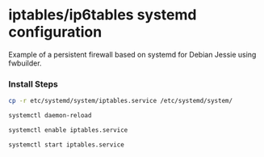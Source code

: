# iptables/ip6tables systemd configuration 

Example of a persistent firewall based on systemd for Debian Jessie using fwbuilder.

### Install Steps
```sh
cp -r etc/systemd/system/iptables.service /etc/systemd/system/

systemctl daemon-reload

systemctl enable iptables.service

systemctl start iptables.service
```
